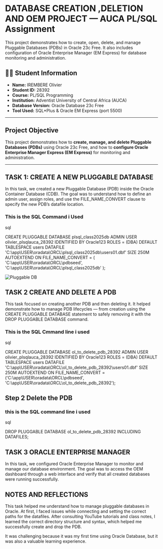 
# DATABASE CREATION ,DELETION AND OEM PROJECT — AUCA PL/SQL Assignment

This project demonstrates how to create, open, delete, and manage Pluggable Databases (PDBs) in Oracle 23c Free. It also includes configuration of Oracle Enterprise Manager (EM Express) for database monitoring and administration.


## 👨‍💻 Student Information
- **Name:** IREMBERE Olivier  
- **Student ID:** 28392  
- **Course:** PL/SQL Programming  
- **Institution:** Adventist University of Central Africa (AUCA)  
- **Database Version:** Oracle Database 23c Free  
- **Tool Used:** SQL*Plus & Oracle EM Express (port 5500)

---

## Project Objective
This project demonstrates how to **create, manage, and delete Pluggable Databases (PDBs)** using Oracle 23c Free, and how to **configure Oracle Enterprise Manager Express (EM Express)** for monitoring and administration.

---

## TASK 1: CREATE A NEW PLUGGABLE DATABASE 
In this task, we created a new Pluggable Database (PDB) inside the Oracle Container Database (CDB).
The goal was to understand how to define an admin user, assign roles, and use the FILE_NAME_CONVERT clause to specify the new PDB’s datafile location.

### This is  the SQL Command i Used
sql

CREATE PLUGGABLE DATABASE plsql_class2025db 
ADMIN USER olivier_plsqlauca_28392 IDENTIFIED BY Oracle123 
ROLES = (DBA)
DEFAULT TABLESPACE users 
DATAFILE 'C:\app\USER\oradata\ORCL\plsql_class2025db\users01.dbf' 
SIZE 250M AUTOEXTEND ON 
FILE_NAME_CONVERT = (
  'C:\app\USER\oradata\ORCL\pdbseed\', 
  'C:\app\USER\oradata\ORCL\plsql_class2025db\'
);

![Pluggable DB](https://raw.githubusercontent.com/IREMBERE/IrembereOlivier_plsqlauca_28392/raw/main/creatig%20pluggable%20database.png)

## TASK 2 CREATE AND DELETE A PDB 

This task focused on creating another PDB and then deleting it.
It helped demonstrate how to manage PDB lifecycles — from creation using the CREATE PLUGGABLE DATABASE statement to safely removing it with the DROP PLUGGABLE DATABASE command.

### This is the SQL Cmmand line i used 

sql

CREATE PLUGGABLE DATABASE ol_to_delete_pdb_28392 
ADMIN USER olivier_plsqlauca_28392 IDENTIFIED BY Oracle123 
ROLES = (DBA) 
DEFAULT TABLESPACE users 
DATAFILE 'C:\app\USER\oradata\ORCL\ol_to_delete_pdb_28392\users01.dbf' SIZE 250M AUTOEXTEND ON 
FILE_NAME_CONVERT = ('C:\app\USER\oradata\ORCL\pdbseed\', 'C:\app\USER\oradata\ORCL\ol_to_delete_pdb_28392\');

## Step 2 Delete the PDB

### this is the SQL command line i used 
sql

DROP PLUGGABLE DATABASE ol_to_delete_pdb_28392 INCLUDING DATAFILES;

## TASK 3 ORACLE ENTERPRISE MANAGER
In this task, we configured Oracle Enterprise Manager to monitor and manage our database environment.
The goal was to access the OEM dashboard through a web interface and verify that all created databases were running successfully.



## NOTES AND REFLECTIONS

This task helped me understand how to manage pluggable databases in Oracle.
At first, I faced issues while connecting and setting the correct paths for the datafiles.
After consulting YouTube tutorials and class notes, I learned the correct directory structure and syntax, which helped me successfully create and drop the PDB.

It was challenging because it was my first time using Oracle Database, but it was also a valuable learning experience.





